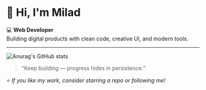# 👋 Hi, I'm Milad  

💻 **Web Developer**  
Building digital products with clean code, creative UI, and modern tools.  

---

![Anurag's GitHub stats](https://github-readme-stats.vercel.app/api?username=micodex&show_icons=true&theme=radical)
 
> “Keep building — progress hides in persistence.”  

⭐️ *If you like my work, consider starring a repo or following me!*

